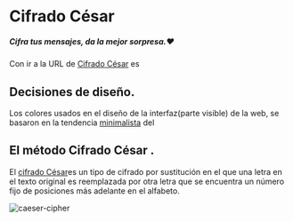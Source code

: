 # Cifrado César
##### Cifra tus mensajes, da la mejor sorpresa.❤️
Con ir a la URL de [Cifrado César](https://yulissateran.github.io/.lim-2018-05-bc-core-am-cipher/src/) es 

## Decisiones de diseño.
Los colores usados en el diseño de la interfaz(parte visible) de la web, se basaron en la tendencia [minimalista](https://www.mediaclick.es/blog/diseno-web-minimalista-caracteristicas-leyes-de-la-simplicidad-y-ejemplos/) del 
## El método Cifrado César .
El [cifrado César](https://en.wikipedia.org/wiki/Caesar_cipher)es un tipo de cifrado por sustitución en el que una letra en el texto original es reemplazada por otra
letra que se encuentra un número fijo de posiciones más adelante en el alfabeto.

![caeser-cipher](https://upload.wikimedia.org/wikipedia/commons/thumb/2/2b/Caesar3.svg/2000px-Caesar3.svg.png)


